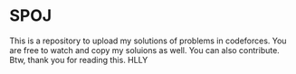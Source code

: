 # SPOJ
This is a repository to upload my solutions of problems in codeforces.
You are free to watch and copy my soluions as well.
You can also contribute.
Btw, thank you for reading this.
HLLY